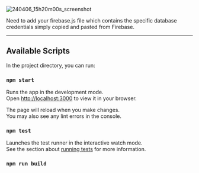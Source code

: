 ![240406_15h20m00s_screenshot](https://github.com/operator-axel/React-Firebase-Task-Manager/assets/77085081/15c98733-a4f7-4a1c-b88b-f7f4a9efe4b9)

Need to add your firebase.js file which contains the specific database credentials simply copied and pasted from Firebase.

---

## Available Scripts

In the project directory, you can run:

### `npm start`

Runs the app in the development mode.\
Open [http://localhost:3000](http://localhost:3000) to view it in your browser.

The page will reload when you make changes.\
You may also see any lint errors in the console.

### `npm test`

Launches the test runner in the interactive watch mode.\
See the section about [running tests](https://facebook.github.io/create-react-app/docs/running-tests) for more information.

### `npm run build`
